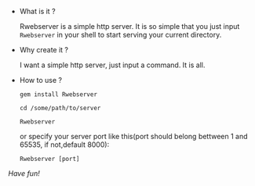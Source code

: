 * What is it ?
  
  Rwebserver is a simple http server. It is so simple that you just input `Rwebserver` in your shell to start serving your current directory.

* Why create it ?

  I want a simple http server, just input a command. 
It is all.

* How to use ?

  `gem install Rwebserver`
  
  
  `cd /some/path/to/server`
  
  
  `Rwebserver`

  or 
  specify your server port like this(port should belong bettween 1 and 65535, if not,default 8000):
  
  
  `Rwebserver [port]`

*Have fun!*
